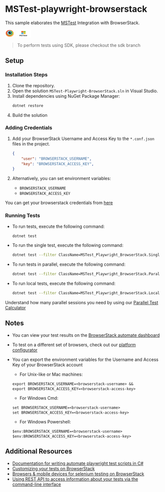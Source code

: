 # MSTest-playwright-browserstack

This sample elaborates the [MSTest](https://docs.microsoft.com/en-us/dotnet/core/testing/unit-testing-with-mstest) Integration with BrowserStack.

<img src="assets/browserstack.png" width=30 height=25> <img src="assets/MSTest.png" width=50 height=25> 

> To perform tests using SDK, please checkout the sdk branch

## Setup

### Installation Steps

1. Clone the repository.
2. Open the solution `MSTest-Playwright-BrowserStack.sln` in Visual Studio.
3. Install dependencies using NuGet Package Manager:
    ```bash
    dotnet restore
    ```
4. Build the solution

### Adding Credentials

1. Add your BrowserStack Username and Access Key to the `*.conf.json` files in the project. 
   
    ```json
    {
        "user": "BROWSERSTACK_USERNAME",
        "key": "BROWSERSTACK_ACCESS_KEY",
    }
    ```

2. Alternatively, you can set environment variables:
    - `BROWSERSTACK_USERNAME`
    - `BROWSERSTACK_ACCESS_KEY`

You can get your browserstack credentials from [here](https://www.browserstack.com/accounts/profile/details)

### Running Tests

- To run tests, execute the following command:
    ```bash
    dotnet test
    ```

- To run the single test, execute the following command:
    ```bash
    dotnet test --filter ClassName=MSTest_Playwright_BrowserStack.SingleTest
    ```

- To run tests in parallel, execute the following command:
    ```bash
    dotnet test --filter ClassName=MSTest_Playwright_BrowserStack.ParallelTest
    ```

- To run local tests, execute the following command:
    ```bash
    dotnet test --filter ClassName=MSTest_Playwright_BrowserStack.LocalTest
    ```

Understand how many parallel sessions you need by using our [Parallel Test Calculator](https://www.browserstack.com/automate/parallel-calculator?ref=github)

## Notes
* You can view your test results on the [BrowserStack automate dashboard](https://www.browserstack.com/automate)
* To test on a different set of browsers, check out our [platform configurator](https://www.browserstack.com/automate/c-sharp#setting-os-and-browser)
* You can export the environment variables for the Username and Access Key of your BrowserStack account

  * For Unix-like or Mac machines:
  ```
  export BROWSERSTACK_USERNAME=<browserstack-username> &&
  export BROWSERSTACK_ACCESS_KEY=<browserstack-access-key>
  ```

  * For Windows Cmd:
  ```
  set BROWSERSTACK_USERNAME=<browserstack-username>
  set BROWSERSTACK_ACCESS_KEY=<browserstack-access-key>
  ```

  * For Windows Powershell:
  ```
  $env:BROWSERSTACK_USERNAME=<browserstack-username>
  $env:BROWSERSTACK_ACCESS_KEY=<browserstack-access-key>
  ```

## Additional Resources
* [Documentation for writing automate playwright test scripts in C#](https://www.browserstack.com/docs/automate/playwright/getting-started/c-sharp)
* [Customizing your tests on BrowserStack](https://www.browserstack.com/automate/capabilities)
* [Browsers & mobile devices for selenium testing on BrowserStack](https://www.browserstack.com/list-of-browsers-and-platforms?product=automate)
* [Using REST API to access information about your tests via the command-line interface](https://www.browserstack.com/automate/rest-api)
